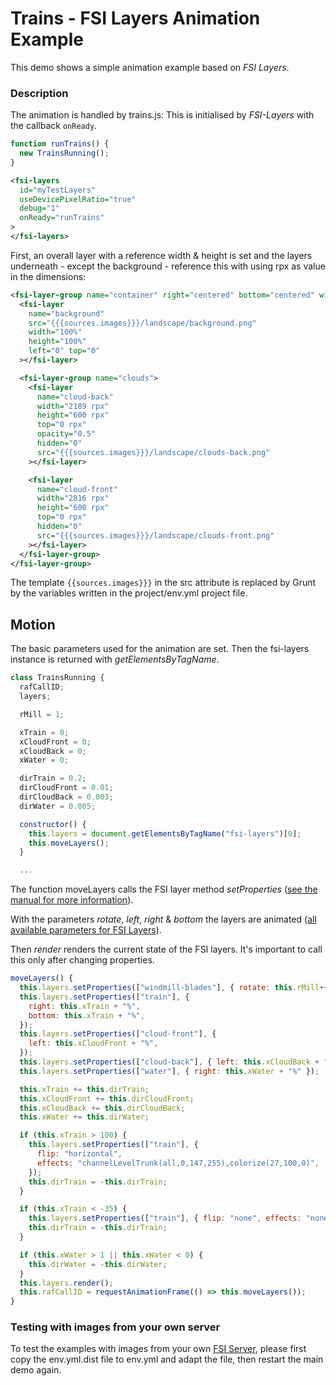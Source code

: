 # Trains - FSI Layers Animation Example

This demo shows a simple animation example based on *FSI Layers*.

### Description

The animation is handled by trains.js:
This is initialised by *FSI-Layers* with the callback ``onReady``.

```javascript
function runTrains() {
  new TrainsRunning();
}
```
```xml
<fsi-layers
  id="myTestLayers"
  useDevicePixelRatio="true"
  debug="1"
  onReady="runTrains"
>
</fsi-layers>
```

First, an overall layer with a reference width & height is set and the layers underneath - except the background - reference this with using rpx as value in the dimensions:
```xml
<fsi-layer-group name="container" right="centered" bottom="centered" width="100%" height="100%" refMode="fill" refWidth="3268" refHeight="1530">
  <fsi-layer
    name="background"
    src="{{{sources.images}}}/landscape/background.png"
    width="100%"
    height="100%"
    left="0" top="0"
  ></fsi-layer>

  <fsi-layer-group name="clouds">
    <fsi-layer
      name="cloud-back"
      width="2189 rpx"
      height="600 rpx"
      top="0 rpx"
      opacity="0.5"
      hidden="0"
      src="{{{sources.images}}}/landscape/clouds-back.png"
    ></fsi-layer>

    <fsi-layer
      name="cloud-front"
      width="2816 rpx"
      height="600 rpx"
      top="0 rpx"
      hidden="0"
      src="{{{sources.images}}}/landscape/clouds-front.png"
    ></fsi-layer>
  </fsi-layer-group>
</fsi-layer-group>
```
The template ``{{sources.images}}}`` in the src attribute is replaced by Grunt by the variables written in the project/env.yml project file.

## Motion

The basic parameters used for the animation are set.
Then the fsi-layers instance is returned with *getElementsByTagName*.
```javascript
class TrainsRunning {
  rafCallID;
  layers;

  rMill = 1;

  xTrain = 0;
  xCloudFront = 0;
  xCloudBack = 0;
  xWater = 0;

  dirTrain = 0.2;
  dirCloudFront = 0.01;
  dirCloudBack = 0.003;
  dirWater = 0.005;

  constructor() {
    this.layers = document.getElementsByTagName("fsi-layers")[0];
    this.moveLayers();
  }

  ...
```

The function moveLayers calls the FSI layer method *setProperties* ([see the manual for more information](https://docs.neptunelabs.com/fsi-viewer/latest/fsi-layers/javascript-interface)).

With the parameters *rotate*, *left*, *right* & *bottom* the layers are animated ([all available parameters for FSI Layers](https://docs.neptunelabs.com/fsi-viewer/latest/fsi-layers/parameters)).

Then *render* renders the current state of the FSI layers. It's important to call this only after changing properties.

```javascript
moveLayers() {
  this.layers.setProperties(["windmill-blades"], { rotate: this.rMill++ });
  this.layers.setProperties(["train"], {
    right: this.xTrain + "%",
    bottom: this.xTrain + "%",
  });
  this.layers.setProperties(["cloud-front"], {
    left: this.xCloudFront + "%",
  });
  this.layers.setProperties(["cloud-back"], { left: this.xCloudBack + "%" });
  this.layers.setProperties(["water"], { right: this.xWater + "%" });

  this.xTrain += this.dirTrain;
  this.xCloudFront += this.dirCloudFront;
  this.xCloudBack += this.dirCloudBack;
  this.xWater += this.dirWater;

  if (this.xTrain > 100) {
    this.layers.setProperties(["train"], {
      flip: "horizontal",
      effects: "channelLevelTrunk(all,0,147,255),colorize(27,100,0)",
    });
    this.dirTrain = -this.dirTrain;
  }

  if (this.xTrain < -35) {
    this.layers.setProperties(["train"], { flip: "none", effects: "none" });
    this.dirTrain = -this.dirTrain;
  }

  if (this.xWater > 1 || this.xWater < 0) {
    this.dirWater = -this.dirWater;
  }
  this.layers.render();
  this.rafCallID = requestAnimationFrame(() => this.moveLayers());
}
```


### Testing with images from  your own server

To test the examples with images from your own [FSI Server](https://www.neptunelabs.com/fsi-server/), please first copy the env.yml.dist file to env.yml and adapt the file, then restart the main demo again.
